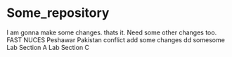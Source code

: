 # Some_repository
I am gonna make some changes. thats it.
Need some other changes too. FAST NUCES
Peshawar Pakistan conflict add some changes dd somesome
Lab Section A Lab Section C
